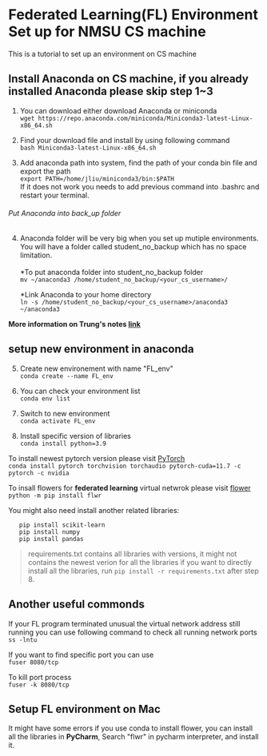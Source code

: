 # Federated Learning(FL) Environment Set up for NMSU CS machine
This is a tutorial to set up an environment on CS machine 

## Install Anaconda on CS machine, if you already installed Anaconda please skip step 1~3
1. You can download either download Anaconda or miniconda <br/>
```wget https://repo.anaconda.com/miniconda/Miniconda3-latest-Linux-x86_64.sh```

2. Find your download file and install by using following command <br/>
```bash Miniconda3-latest-Linux-x86_64.sh```

3. Add anaconda path into system, find the path of your conda bin file and export the path <br/>
```export PATH=/home/jliu/miniconda3/bin:$PATH```<br/>
If it does not work you needs to add previous command into .bashrc and restart your terminal. 

###### Put Anaconda into back_up folder 
4. Anaconda folder will be very big when you set up mutiple environments. You will have a folder called student_no_backup which has no space limitation. <br/>   
   *To put anaconda folder into student_no_backup folder <br/>
```mv ~/anaconda3 /home/student_no_backup/<your_cs_username>/```

   *Link Anaconda to your home directory  <br/>
```ln -s /home/student_no_backup/<your_cs_username>/anaconda3 ~/anaconda3```

**More information on Trung's notes [link](https://github.com/huipingcao/papers)**

## setup new environment in anaconda
5. Create new environement with name "FL_env" <br/>
```conda create --name FL_env```

6. You can check your environment list <br/>
```conda env list```

7. Switch to new environment <br/>
```conda activate FL_env```

8. Install specific version of libraries <br/>
```conda install python=3.9```<br/>

To install newest pytorch version please visit [PyTorch](https://pytorch.org/)<br/>
```conda install pytorch torchvision torchaudio pytorch-cuda=11.7 -c pytorch -c nvidia```<br/>

To insall flowers for **federated learning** virtual netwrok please visit [flower](https://flower.dev/docs/installation.html)<br/>
```python -m pip install flwr```<br/>

You might also need install another related libraries: <br/>
```
   pip install scikit-learn
   pip install numpy 
   pip install pandas
```

> requirements.txt contains all libraries with versions, it might not contains the newest verion for all the libraries
if you want to directly install all the libraries, run 
```pip install -r requirements.txt``` after step 8.


## Another useful commonds
If your FL program terminated unusual the virtual network address still running you can use following command to check all running network ports <br/>
```ss -lntu```<br/>

If you want to find specific port you can use <br/>
```fuser 8080/tcp```

To kill port process <br/>
```fuser -k 8080/tcp```


## Setup FL environment on Mac
It might have some errors if you use conda to install flower, you can install all the libraries in **PyCharm**, Search "flwr" in pycharm interpreter, and install it.  
